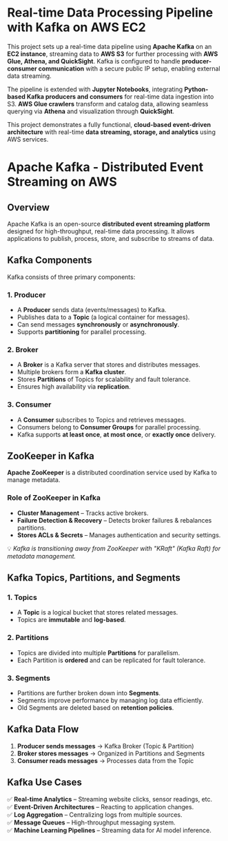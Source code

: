 # Real-time Data Processing Pipeline with Kafka on AWS EC2  

This project sets up a real-time data pipeline using **Apache Kafka** on an **EC2 instance**, streaming data to **AWS S3** for further processing with **AWS Glue, Athena, and QuickSight**. Kafka is configured to handle **producer-consumer communication** with a secure public IP setup, enabling external data streaming.  

The pipeline is extended with **Jupyter Notebooks**, integrating **Python-based Kafka producers and consumers** for real-time data ingestion into S3. **AWS Glue crawlers** transform and catalog data, allowing seamless querying via **Athena** and visualization through **QuickSight**.  

This project demonstrates a fully functional, **cloud-based event-driven architecture** with real-time **data streaming, storage, and analytics** using AWS services.  


# **Apache Kafka - Distributed Event Streaming on AWS**

## **Overview**
Apache Kafka is an open-source **distributed event streaming platform** designed for high-throughput, real-time data processing. It allows applications to publish, process, store, and subscribe to streams of data.

## **Kafka Components**
Kafka consists of three primary components:

### **1. Producer**
- A **Producer** sends data (events/messages) to Kafka.
- Publishes data to a **Topic** (a logical container for messages).
- Can send messages **synchronously** or **asynchronously**.
- Supports **partitioning** for parallel processing.

### **2. Broker**
- A **Broker** is a Kafka server that stores and distributes messages.
- Multiple brokers form a **Kafka cluster**.
- Stores **Partitions** of Topics for scalability and fault tolerance.
- Ensures high availability via **replication**.

### **3. Consumer**
- A **Consumer** subscribes to Topics and retrieves messages.
- Consumers belong to **Consumer Groups** for parallel processing.
- Kafka supports **at least once**, **at most once**, or **exactly once** delivery.

## **ZooKeeper in Kafka**
**Apache ZooKeeper** is a distributed coordination service used by Kafka to manage metadata.

### **Role of ZooKeeper in Kafka**
- **Cluster Management** – Tracks active brokers.
- **Failure Detection & Recovery** – Detects broker failures & rebalances partitions.
- **Stores ACLs & Secrets** – Manages authentication and security settings.

💡 *Kafka is transitioning away from ZooKeeper with "KRaft" (Kafka Raft) for metadata management.*

## **Kafka Topics, Partitions, and Segments**
### **1. Topics**
- A **Topic** is a logical bucket that stores related messages.
- Topics are **immutable** and **log-based**.

### **2. Partitions**
- Topics are divided into multiple **Partitions** for parallelism.
- Each Partition is **ordered** and can be replicated for fault tolerance.

### **3. Segments**
- Partitions are further broken down into **Segments**.
- Segments improve performance by managing log data efficiently.
- Old Segments are deleted based on **retention policies**.

## **Kafka Data Flow**
1. **Producer sends messages** → Kafka Broker (Topic & Partition)
2. **Broker stores messages** → Organized in Partitions and Segments
3. **Consumer reads messages** → Processes data from the Topic

## **Kafka Use Cases**
✅ **Real-time Analytics** – Streaming website clicks, sensor readings, etc.  
✅ **Event-Driven Architectures** – Reacting to application changes.  
✅ **Log Aggregation** – Centralizing logs from multiple sources.  
✅ **Message Queues** – High-throughput messaging system.  
✅ **Machine Learning Pipelines** – Streaming data for AI model inference.
